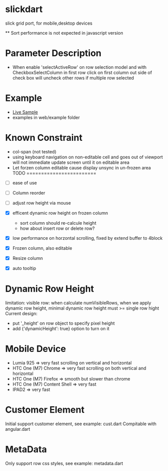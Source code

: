 slickdart
=========

slick grid port, for mobile,desktop devices

** Sort performance is not expected in javascript version

Parameter Description
=======================

* When enable 'selectActiveRow' on row selection model and with CheckboxSelectColumn in first row
  click on first column out side of check box will uncheck other rows if multiple row selected


Example
=========================
* [Live Sample](https://cjkao.github.io/slickdart)
* examples in web/example folder

Known Constraint
========================
* col-span (not tested) 
* using keyboard navigation on non-editable cell and goes out of viewport will not
  immediate update screen until it on editable area
* Let forzen column editable cause display unsync in un-frozen area   
TODO
========================

- [ ] ease of use
- [ ] Column reorder
- [ ] adjust row height via mouse
- [x] efficent dynamic row height on frozen column
  - sort column should re-calcule height
  - how about insert row or delete row?
- [x] low performance on horzontal scrolling, fixed by extend buffer to 4block
- [x] Frozen column, also editable
- [x] Resize column
- [x] auto tooltip


Dynamic Row Height
===============================
limitation: visible row:
when calculate numVisibleRows, when we apply dynamic row height, minimal dynamic row height must >= single row hight
Current design: 
- put '_height' on row object to specify pixel height  
- add {'dynamicHeight': true} option to turn on it  

Mobile Device
==============================
- Lumia 925  => very fast scrolling on vertical and horizontal 
- HTC One (M7) Chrome => very fast scrolling on both vertical and horizontal
- HTC One (M7) Firefox => smooth but slower than chrome
- HTC One (M7) Content Shell => very fast
- IPAD2 => very fast

Customer Element
==============================
Initial support customer element, see example: cust.dart
Compitable with angular.dart

MetaData
=============================
Only support row css styles, see example: metadata.dart
